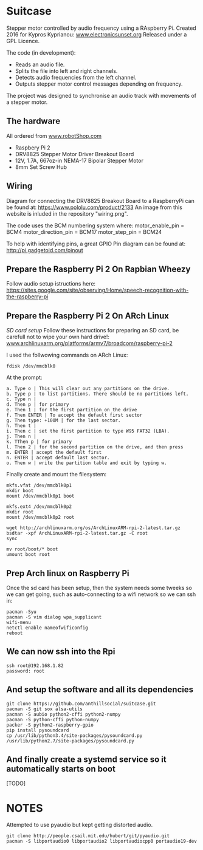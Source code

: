 # Suitcase
Stepper motor controlled by audio frequency using a RAspberry Pi. 
Created 2016 for Kypros Kyprianou: www.electronicsunset.org
Released under a GPL Licence. 

The code (in development):

- Reads an audio file.
- Splits the file into left and right channels.
- Detects audio frequencies from the left channel.
- Outputs stepper motor control messages depending on frequency.

The project was designed to synchronise an audio track with movements of a stepper motor. 

## The hardware
All ordered from www.robotShop.com

- Raspbery Pi 2
- DRV8825 Stepper Motor Driver Breakout Board
- 12V, 1.7A, 667oz-in NEMA-17 Bipolar Stepper Motor
- 8mm Set Screw Hub

## Wiring
Diagram for connecting the DRV8825 Breakout Board to a RaspberryPi can be found at:
https://www.pololu.com/product/2133
An image from this website is inluded in the repository "wiring.png".

The code uses the BCM numbering system where:
motor_enable_pin = BCM4
motor_direction_pin = BCM17
motor_step_pin = BCM24

To help with identifying pins, a great GPIO Pin diagram can be found at:
http://pi.gadgetoid.com/pinout

## Prepare the Raspberry Pi 2 On Rapbian Wheezy
Follow audio setup istructions here:
https://sites.google.com/site/observing/Home/speech-recognition-with-the-raspberry-pi

## Prepare the Raspberry Pi 2 On ARch Linux
*SD card setup*
Follow these instructions for preparing an SD card, be carefull not to wipe your own hard drive!:
www.archlinuxarm.org/platforms/armv7/broadcom/raspberry-pi-2

I used the follwowing commands on ARch Linux:

    fdisk /dev/mmcblk0


At the prompt:

    a. Type o | This will clear out any partitions on the drive.
    b. Type p | to list partitions. There should be no partitions left.
    c. Type n | 
    d. Then p | for primary
    e. Then 1 | for the first partition on the drive
    f. Then ENTER | To accept the default first sector
    g. Then type: +100M | for the last sector.  
    h. Then t |
    i. Then c | set the first partition to type W95 FAT32 (LBA).
    j. Then n | 
    k. TThen p | for primary
    l. Then 2 | for the second partition on the drive, and then press 
    m. ENTER | accept the default first 
    n. ENTER | accept default last sector.
    o. Then w | write the partition table and exit by typing w.

Finally create and mount the filesystem:

    mkfs.vfat /dev/mmcblk0p1
    mkdir boot
    mount /dev/mmcblk0p1 boot

    mkfs.ext4 /dev/mmcblk0p2
    mkdir root
    mount /dev/mmcblk0p2 root

    wget http://archlinuxarm.org/os/ArchLinuxARM-rpi-2-latest.tar.gz
    bsdtar -xpf ArchLinuxARM-rpi-2-latest.tar.gz -C root
    sync

    mv root/boot/* boot
    umount boot root

## Prep Arch linux on Raspberry Pi
Once the sd card has been setup, then the system needs some tweeks so we can get going, 
such as auto-connecting to a wifi network so we can ssh in:

    pacman -Syu
    pacman -S vim dialog wpa_supplicant
    wifi-menu
    netctl enable nameofwificonfig
    reboot

## We can now ssh into the Rpi

	ssh root@192.168.1.82
	password: root	

## And setup the software and all its dependencies

	git clone https://github.com/anthillsocial/suitcase.git
	pacman -S git sox alsa-utils 
    pacman -S aubio python2-cffi python2-numpy
	pacman -S python-cffi python-numpy
	packer -S python2-raspberry-gpio
    pip install pysoundcard
    cp /usr/lib/python3.4/site-packages/pysoundcard.py /usr/lib/python2.7/site-packages/pysoundcard.py

## And finally create a systemd service so it automatically starts on boot
[TODO]
	

# NOTES
Attempted to use pyaudio but kept getting distorted audio.

    git clone http://people.csail.mit.edu/hubert/git/pyaudio.git
    pacman -S libportaudio0 libportaudio2 libportaudiocpp0 portaudio19-dev

